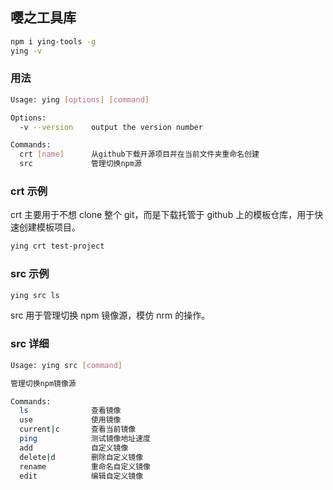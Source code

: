 ## 嘤之工具库

```bash
npm i ying-tools -g
ying -v
```

### 用法

```bash
Usage: ying [options] [command]

Options:
  -v --version    output the version number

Commands:
  crt [name]      从github下载开源项目并在当前文件夹重命名创建
  src             管理切换npm源
```

### crt 示例

crt 主要用于不想 clone 整个 git，而是下载托管于 github 上的模板仓库，用于快速创建模板项目。

```bash
ying crt test-project
```

### src 示例

```bash
ying src ls
```

src 用于管理切换 npm 镜像源，模仿 nrm 的操作。

### src 详细

```bash
Usage: ying src [command]

管理切换npm镜像源

Commands:
  ls              查看镜像
  use             使用镜像
  current|c       查看当前镜像
  ping            测试镜像地址速度
  add             自定义镜像
  delete|d        删除自定义镜像
  rename          重命名自定义镜像
  edit            编辑自定义镜像
```
